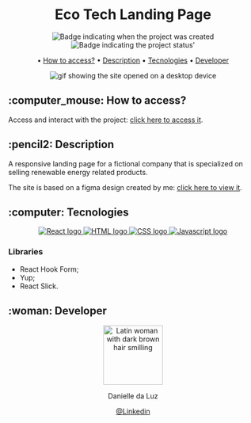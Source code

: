 <h1 align="center">Eco Tech Landing Page</h1>

<p align="center">
    <img alt="Badge indicating when the project was created" src="https://img.shields.io/badge/Creation%20date-March%2F2025-blue">
    <img alt="Badge indicating the project status'" src="https://img.shields.io/badge/Status-Finished-green">
</p>

<p align="center">
    • <a href="#How to access">How to access?</a>
    • <a href="#Description">Description</a>
    • <a href="#Tecnologies">Tecnologies</a>
    • <a href="#Developer">Developer</a>
</p>

<p align="center">
   <img src="src\assets\EcoTech desktop.gif" alt="gif showing the site opened on a desktop device" /> 
</p>

<h2 id="How to access"> :computer_mouse: How to access?</h2>

Access and interact with the project: <a href="">click here to access it</a>.


<h2 id="Description">:pencil2: Description</h2>
A responsive landing page for a fictional company that is specialized on selling renewable energy related products.

The site is based on a figma design created by me: <a href="https://www.figma.com/proto/x2GmTcvJNiGQLQBoQhvMpL/EcoTech?node-id=19-3&p=f&t=P3FcFUHSLqDwEQMy-0&scaling=min-zoom&content-scaling=fixed&page-id=19%3A2">click here to view it</a>.


<h2 id="Tecnologies">:computer: Tecnologies</h2>
<p align="center">
  <a href="https://www.w3.org/html/">
    <img alt="React logo" src="https://img.icons8.com/color/48/null/react-native.png"/>
  </a>
  <a href="https://www.w3.org/html/">
    <img alt="HTML logo" src="https://img.icons8.com/color/48/000000/html-5.png">
  </a>
  <a href="https://www.w3.org/Style/CSS/Overview.en.html">
    <img alt="CSS logo" src="https://img.icons8.com/color/48/000000/css3.png">
  </a>
  <a href="https://www.javascript.com/">
    <img alt="Javascript logo" src="https://img.icons8.com/color/48/000000/javascript--v1.png">
  </a>
</p>

### Libraries
- React Hook Form;
- Yup;
- React Slick.

<h2 id="Developer">:woman: Developer</h2>

<p align="center">
  <a href="https://github.com/Danielle-Luz">
    <img width="120px" src="https://avatars.githubusercontent.com/u/99164019?v=4" alt="Latin woman with dark brown hair smilling">
  </a>
</p>

<p align="center">Danielle da Luz</p>

<p align="center">
  <a href="https://www.linkedin.com/in/danielle-da-luz-nascimento/">@Linkedin</a>
</p>